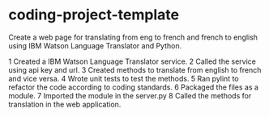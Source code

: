 # coding-project-template

Create a web page for translating from eng to french and french to english using IBM Watson Language Translator and Python.

1 Created a IBM Watson Language Translator service.
2 Called the service using api key and url.
3 Created methods to translate from english to french and vice versa.
4 Wrote unit tests to test the methods.
5 Ran pylint to refactor the code according to coding standards.
6 Packaged the files as a module.
7 Imported the module in the server.py
8 Called the methods for translation in the web application.
